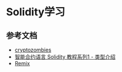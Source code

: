 # Solidity学习

## 参考文档

 - [cryptozombies](https://cryptozombies.io/)
 - [智能合约语言 Solidity 教程系列1 - 类型介绍](https://learnblockchain.cn/2017/12/05/solidity1/)
 - [Remix](http://remix.ethereum.org)